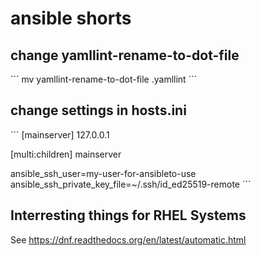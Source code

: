 # ansible shorts

## change yamllint-rename-to-dot-file

´´´
mv yamllint-rename-to-dot-file .yamllint
´´´

## change settings in hosts.ini
´´´
[mainserver]
127.0.0.1

[multi:children]
mainserver

ansible_ssh_user=my-user-for-ansibleto-use
ansible_ssh_private_key_file=~/.ssh/id_ed25519-remote
´´´


## Interresting things for RHEL Systems

See https://dnf.readthedocs.org/en/latest/automatic.html


